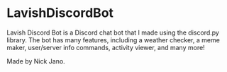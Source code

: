# LavishDiscordBot
Lavish Discord Bot is a Discord chat bot that I made using the discord.py library. The bot has many features, including a weather checker, a meme maker, user/server info commands, activity viewer, and many more!

Made by Nick Jano.
